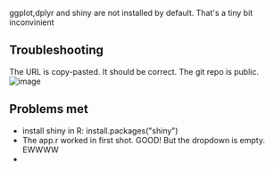 ggplot,dplyr and shiny are not installed by default. That's a tiny bit inconvinient

## Troubleshooting 
The URL is copy-pasted. It should be correct. The git repo is public. 
![image](https://github.com/newbie-sandy/datasci_4_web_vizdatasci_4_web_viz/assets/143536852/6c23508f-052f-4a65-a7da-b659d70a72cb)

## Problems met
 - install shiny in R: install.packages("shiny")
 - The app.r worked in first shot. GOOD! But the dropdown is empty. EWWWW
 - 
